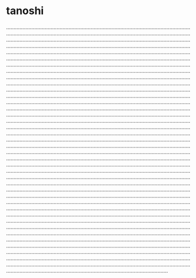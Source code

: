 # tanoshi
.................................................................................................................................................................................................................................................................................................................................................................................................................................................................................................................................................................................................................................................................................................................................................................................................................................................................................................................................................................................................................................................................................................................................................................................................................................................................................................................................................................................................................................................................................................................................................................................................................................................................................................................................................................................................................................................................................................................................................................................................................................................................................................................................................................................................................................................................................................................................................................................................................................................................................................................................................................................................................................................................................................................................................................................................................................................................................................................................................................................................................................................................................................................................................................................................................................................................................................................................................................................................................................................................................................................................................................................................................................................................................................................................................................................................................................................................................................................................................................................................................................................................................................................................................................................................................................................................................................................................................................................................................................................................................................................................................................................................................................................................................................................................................................................................................................................................................................................................................................................................................................................................................................................................................